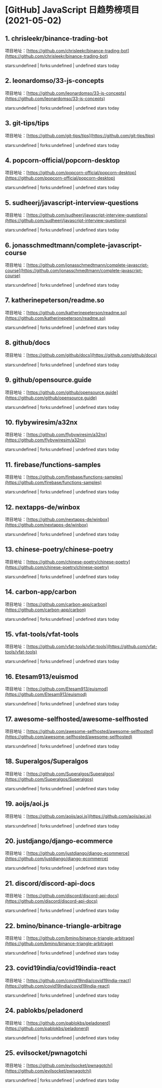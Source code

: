 # [GitHub] JavaScript 日趋势榜项目(2021-05-02)

## 1. chrisleekr/binance-trading-bot 

项目地址：[https://github.com/chrisleekr/binance-trading-bot](https://github.com/chrisleekr/binance-trading-bot)

stars:undefined | forks:undefined | undefined stars today 



## 2. leonardomso/33-js-concepts 

项目地址：[https://github.com/leonardomso/33-js-concepts](https://github.com/leonardomso/33-js-concepts)

stars:undefined | forks:undefined | undefined stars today 



## 3. git-tips/tips 

项目地址：[https://github.com/git-tips/tips](https://github.com/git-tips/tips)

stars:undefined | forks:undefined | undefined stars today 



## 4. popcorn-official/popcorn-desktop 

项目地址：[https://github.com/popcorn-official/popcorn-desktop](https://github.com/popcorn-official/popcorn-desktop)

stars:undefined | forks:undefined | undefined stars today 



## 5. sudheerj/javascript-interview-questions 

项目地址：[https://github.com/sudheerj/javascript-interview-questions](https://github.com/sudheerj/javascript-interview-questions)

stars:undefined | forks:undefined | undefined stars today 



## 6. jonasschmedtmann/complete-javascript-course 

项目地址：[https://github.com/jonasschmedtmann/complete-javascript-course](https://github.com/jonasschmedtmann/complete-javascript-course)

stars:undefined | forks:undefined | undefined stars today 



## 7. katherinepeterson/readme.so 

项目地址：[https://github.com/katherinepeterson/readme.so](https://github.com/katherinepeterson/readme.so)

stars:undefined | forks:undefined | undefined stars today 



## 8. github/docs 

项目地址：[https://github.com/github/docs](https://github.com/github/docs)

stars:undefined | forks:undefined | undefined stars today 



## 9. github/opensource.guide 

项目地址：[https://github.com/github/opensource.guide](https://github.com/github/opensource.guide)

stars:undefined | forks:undefined | undefined stars today 



## 10. flybywiresim/a32nx 

项目地址：[https://github.com/flybywiresim/a32nx](https://github.com/flybywiresim/a32nx)

stars:undefined | forks:undefined | undefined stars today 



## 11. firebase/functions-samples 

项目地址：[https://github.com/firebase/functions-samples](https://github.com/firebase/functions-samples)

stars:undefined | forks:undefined | undefined stars today 



## 12. nextapps-de/winbox 

项目地址：[https://github.com/nextapps-de/winbox](https://github.com/nextapps-de/winbox)

stars:undefined | forks:undefined | undefined stars today 



## 13. chinese-poetry/chinese-poetry 

项目地址：[https://github.com/chinese-poetry/chinese-poetry](https://github.com/chinese-poetry/chinese-poetry)

stars:undefined | forks:undefined | undefined stars today 



## 14. carbon-app/carbon 

项目地址：[https://github.com/carbon-app/carbon](https://github.com/carbon-app/carbon)

stars:undefined | forks:undefined | undefined stars today 



## 15. vfat-tools/vfat-tools 

项目地址：[https://github.com/vfat-tools/vfat-tools](https://github.com/vfat-tools/vfat-tools)

stars:undefined | forks:undefined | undefined stars today 



## 16. Etesam913/euismod 

项目地址：[https://github.com/Etesam913/euismod](https://github.com/Etesam913/euismod)

stars:undefined | forks:undefined | undefined stars today 



## 17. awesome-selfhosted/awesome-selfhosted 

项目地址：[https://github.com/awesome-selfhosted/awesome-selfhosted](https://github.com/awesome-selfhosted/awesome-selfhosted)

stars:undefined | forks:undefined | undefined stars today 



## 18. Superalgos/Superalgos 

项目地址：[https://github.com/Superalgos/Superalgos](https://github.com/Superalgos/Superalgos)

stars:undefined | forks:undefined | undefined stars today 



## 19. aoijs/aoi.js 

项目地址：[https://github.com/aoijs/aoi.js](https://github.com/aoijs/aoi.js)

stars:undefined | forks:undefined | undefined stars today 



## 20. justdjango/django-ecommerce 

项目地址：[https://github.com/justdjango/django-ecommerce](https://github.com/justdjango/django-ecommerce)

stars:undefined | forks:undefined | undefined stars today 



## 21. discord/discord-api-docs 

项目地址：[https://github.com/discord/discord-api-docs](https://github.com/discord/discord-api-docs)

stars:undefined | forks:undefined | undefined stars today 



## 22. bmino/binance-triangle-arbitrage 

项目地址：[https://github.com/bmino/binance-triangle-arbitrage](https://github.com/bmino/binance-triangle-arbitrage)

stars:undefined | forks:undefined | undefined stars today 



## 23. covid19india/covid19india-react 

项目地址：[https://github.com/covid19india/covid19india-react](https://github.com/covid19india/covid19india-react)

stars:undefined | forks:undefined | undefined stars today 



## 24. pablokbs/peladonerd 

项目地址：[https://github.com/pablokbs/peladonerd](https://github.com/pablokbs/peladonerd)

stars:undefined | forks:undefined | undefined stars today 



## 25. evilsocket/pwnagotchi 

项目地址：[https://github.com/evilsocket/pwnagotchi](https://github.com/evilsocket/pwnagotchi)

stars:undefined | forks:undefined | undefined stars today 



